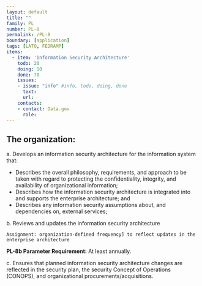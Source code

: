 ```yaml
---
layout: default
title: ""
family: PL
number: PL-8
permalink: /PL-8
boundary: [application]
tags: [LATO, FEDRAMP]
items:
  - item: 'Information Security Architecture'
    todo: 20
    doing: 10
    done: 70   
    issues:
    - issue: "info" #info, todo, doing, done
      text:
      url:
    contacts:
    - contact: Data.gov
      role:
---
```

## The organization:
a. Develops an information security architecture for the information system that:

* Describes the overall philosophy, requirements, and approach to be taken with regard to protecting the confidentiality, integrity, and availability of organizational information;
* Describes how the information security architecture is integrated into and supports the enterprise architecture; and
* Describes any information security assumptions about, and dependencies on, external services;

b. Reviews and updates the information security architecture

`Assignment: organization-defined frequency] to reflect updates in the enterprise architecture`

**PL-8b Parameter Requirement:** At least annually.

c. Ensures that planned information security architecture changes are reflected in the security plan, the security Concept of Operations (CONOPS), and organizational procurements/acquisitions.
